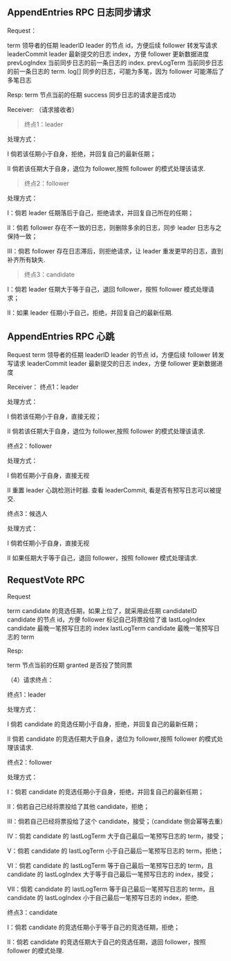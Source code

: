 
## AppendEntries RPC  日志同步请求

Request：

term	        领导者的任期
leaderID	    leader 的节点 id，方便后续 follower 转发写请求
leaderCommit	leader 最新提交的日志 index，方便 follower 更新数据进度
prevLogIndex	当前同步日志的前一条日志的 index.
prevLogTerm 	当前同步日志的前一条日志的 term.
log[]	        同步的日志，可能为多笔，因为 follower 可能滞后了多笔日志

Resp:
term	        节点当前的任期
success	        同步日志的请求是否成功


Receiver: （请求接收者）

> 终点1：leader

处理方式：

I 倘若该任期小于自身，拒绝，并回复自己的最新任期；

II 倘若该任期大于自身，退位为 follower,按照 follower 的模式处理该请求.


> 终点2：follower

处理方式：

I：倘若 leader 任期落后于自己，拒绝请求，并回复自己所在的任期；

II：倘若 follower 存在不一致的日志，则删除多余的日志，同步 leader 日志与之保持一致；

III：倘若 follower 存在日志滞后，则拒绝请求，让 leader 重发更早的日志，直到补齐所有缺失.

 

> 终点3：candidate

I：倘若 leader 任期大于等于自己，退回 follower，按照 follower 模式处理请求；

II：如果 leader 任期小于自己，拒绝，并回复自己的最新任期.


## AppendEntries RPC  心跳

Request
term	        领导者的任期
leaderID	    leader 的节点 id，方便后续 follower 转发写请求
leaderCommit	leader 最新提交的日志 index，方便 follower 更新数据进度

Receiver：
终点1：leader

处理方式：

I 倘若该任期小于自身，直接无视；

II 倘若该任期大于自身，退位为 follower,按照 follower 的模式处理该请求.


终点2：follower

处理方式：

I 倘若任期小于自身，直接无视

II 重置 leader 心跳检测计时器. 查看 leaderCommit, 看是否有预写日志可以被提交.
 

终点3：候选人

处理方式：

I 倘若任期小于自身，直接无视

II 如果任期大于等于自己，退回 follower，按照 follower 模式处理请求.


## RequestVote RPC

Request

term	        candidate 的竞选任期，如果上位了，就采用此任期
candidateID	    candidate 的节点 id，方便 follower 标记自己将票投给了谁
lastLogIndex	candidate 最晚一笔预写日志的 index
lastLogTerm	    candidate 最晚一笔预写日志的 term

Resp: 

term	        节点当前的任期
granted	        是否投了赞同票


（4）请求终点：

终点1：leader

处理方式：

I 倘若 candidate 的竞选任期小于自身，拒绝，并回复自己的最新任期；

II 倘若 candidate 的竞选任期大于自身，退位为 follower,按照 follower 的模式处理该请求.

 

终点2：follower

处理方式：

I：倘若 candidate 的竞选任期小于自身，拒绝，并回复自己的最新任期；

II：倘若自己已经将票投给了其他 candidate，拒绝；

III：倘若自己已经将票投给了这个 candidate，接受；（candidate 侧会幂等去重）

IV：倘若 candidate 的 lastLogTerm 大于自己最后一笔预写日志的 term，接受；

V：倘若 candidate 的 lastLogTerm 小于自己最后一笔预写日志的 term，拒绝；

VI：倘若 candidate 的 lastLogTerm 等于自己最后一笔预写日志的 term，且 candidate 的 lastLogIndex 大于等于自己最后一笔预写日志的 index，接受；

VII：倘若 candidate 的 lastLogTerm 等于自己最后一笔预写日志的 term，且 candidate 的 lastLogIndex 小于自己最后一笔预写日志的 index，拒绝.



终点3：candidate

I：倘若 candidate 的竞选任期小于等于自己的竞选任期，拒绝；

II：倘若 candidate 的竞选任期大于自己的竞选任期，退回 follower，按照 follower 的模式处理.
